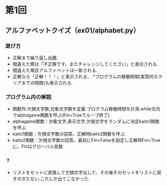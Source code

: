 # 第1回
## アルファベットクイズ（ex01/alphabet.py）
### 遊び方

* 正解まで繰り返し出題.
* 間違えた際は「不正解です。またチャレンジしてください」と表示される.
* 間違えた場合アルファベットは一新される.
* 正解なら「正解！！！」と表示される．
*プログラムの稼働時間(実質的なクリアまでの時間)も表示される.
### プログラム内の解説
* 関数外:欠損文字数,対象文字数を定義.プログラム稼働時間を計測.while文内でalphagame関数を呼ぶ(Fin=Trueでループ終了).
* alphagame関数：対象文字,表示文字,欠損文字をランダムに決定kaito1関数を呼ぶ.
* kaito1関数：欠損文字数の回答。正解時kaito2関数を呼ぶ.
* kaito2関数：欠損文字数の回答。最初にFin=Falseを設定し正解時Fin=Trueに。Finはグローバル変数.
### ？
* リストをセットに変換して欠損文字出して、その後そのセットをリストに戻すのきたない.これしか出てこなかった.